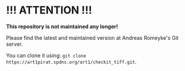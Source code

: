 # !!! ATTENTION !!!

**This repository is not maintained any longer!**

Please find the latest and maintained version at Andreas Romeyke's Git server.

You can clone it using: `git clone https://art1pirat.spdns.org/art1/checkit_tiff.git`.
